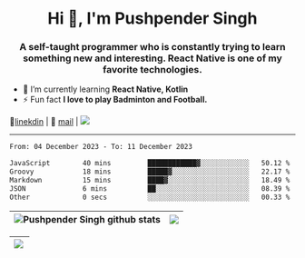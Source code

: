 <h1 align="center">Hi 👋, I'm Pushpender Singh</h1>
<h3 align="center">A self-taught programmer who is constantly trying to learn something new and interesting. React Native is one of my favorite technologies.</h3>

- 🌱 I’m currently learning **React Native, Kotlin**
- ⚡ Fun fact **I love to play Badminton and Football.**

👔[linekdin](https://www.linkedin.com/in/pushpender-singh-240061202/) | 📧 [mail](mailto:pushpendersingh694@gmail.com) | ![](https://komarev.com/ghpvc/?username=pushpender-singh-ap&color=blue)


---

<!--START_SECTION:waka-->

```txt
From: 04 December 2023 - To: 11 December 2023

JavaScript        40 mins         ████████████▓░░░░░░░░░░░░   50.12 %
Groovy            18 mins         █████▓░░░░░░░░░░░░░░░░░░░   22.17 %
Markdown          15 mins         ████▓░░░░░░░░░░░░░░░░░░░░   18.49 %
JSON              6 mins          ██░░░░░░░░░░░░░░░░░░░░░░░   08.39 %
Other             0 secs          ░░░░░░░░░░░░░░░░░░░░░░░░░   00.33 %
```

<!--END_SECTION:waka-->

| <a><img align="center" src="https://github-readme-stats-iota-ecru-15.vercel.app/api?username=pushpender-singh-ap&show_icons=true&include_all_commits=true&theme=buefy&hide_border=true" alt="Pushpender Singh github stats" /></a> | <a><img align="center" src="https://github-readme-stats-iota-ecru-15.vercel.app/api/top-langs/?username=pushpender-singh-ap&layout=compact&theme=buefy&hide_border=true" /></a> |
| ------------- | ------------- |

| <a> <img align="left" src="https://github-readme-streak-stats.herokuapp.com/?user=pushpender-singh-ap" /></br> </a> |
| ------------- |
